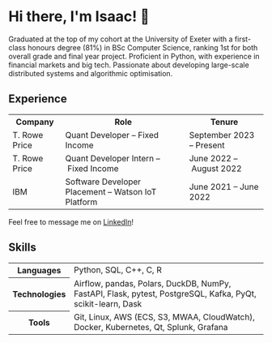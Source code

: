 # Hi there, I'm Isaac! 👋

Graduated at the top of my cohort at the University of Exeter with a first-class
honours degree (81%) in BSc Computer Science, ranking 1st for both overall grade
and final year project. Proficient in Python, with experience in financial
markets and big tech. Passionate about developing large-scale distributed
systems and algorithmic optimisation.

## Experience

<table>
  <tr>
    <th>Company</th>
    <th>Role</th>
    <th>Tenure</th>
  <tr>
    <td>T. Rowe Price</td>
    <td>Quant Developer – Fixed Income</td>
    <td>September 2023 – Present</td>
  </tr>
  <tr>
    <td>T. Rowe Price</td>
    <td>Quant Developer Intern – Fixed Income</td>
    <td>June 2022 – August 2022</td>
  </tr>
  <tr>
    <td>IBM</td>
    <td>Software Developer Placement – Watson IoT Platform</td>
    <td>June 2021 – June 2022</td>
  </tr>
</table>

Feel free to message me on [LinkedIn](https://www.linkedin.com/in/isaaccheng9)!

## Skills

<table>
  <tr>
    <th>Languages</th>
    </p>
    <td>Python, SQL, C++, C, R</td>
  </tr>
  <tr>
    <th>Technologies</th>
    <td>Airflow, pandas, Polars, DuckDB, NumPy, FastAPI, Flask, pytest,
    PostgreSQL, Kafka, PyQt, scikit-learn, Dask
  </td>
  <tr>
    <th>Tools</th>
    <td>Git, Linux, AWS (ECS, S3, MWAA, CloudWatch), Docker, Kubernetes, Qt,
    Splunk, Grafana
  </td>
  </tr>
</table>
